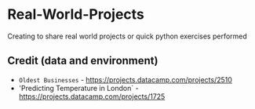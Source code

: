# Real-World-Projects
Creating to share real world projects or quick python exercises performed



## Credit (data and environment)

- `Oldest Businesses` - https://projects.datacamp.com/projects/2510
- 'Predicting Temperature in London` - https://projects.datacamp.com/projects/1725
  
